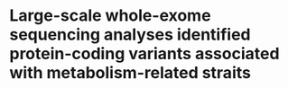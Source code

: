 # Large-scale whole-exome sequencing analyses identified protein-coding variants associated with metabolism-related straits
